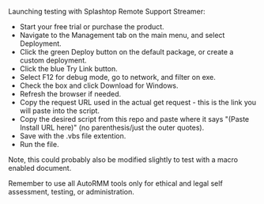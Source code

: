 Launching testing with Splashtop Remote Support Streamer:
 - Start your free trial or purchase the product.
 - Navigate to the Management tab on the main menu, and select Deployment.
 - Click the green Deploy button on the default package, or create a custom deployment.
 - Click the blue Try Link button.
 - Select F12 for debug mode, go to network, and filter on exe.
 - Check the box and click Download for Windows.
 - Refresh the browser if needed.
 - Copy the request URL used in the actual get request - this is the link you will paste into the script.
 - Copy the desired script from this repo and paste where it says "(Paste Install URL here)" (no parenthesis/just the outer quotes).
 - Save with the .vbs file extention.
 - Run the file.

Note, this could probably also be modified slightly to test with a macro enabled document.  

Remember to use all AutoRMM tools only for ethical and legal self assessment, testing, or administration.

